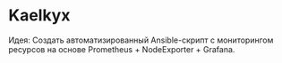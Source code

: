 # Kaelkyx
Идея: Создать автоматизированный Ansible-скрипт с мониторингом ресурсов на основе Prometheus + NodeExporter + Grafana.
